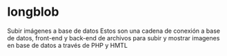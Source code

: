 # longblob
Subir imágenes a base de datos
Estos son una cadena de conexión a base de datos, front-end y back-end de archivos para subir y mostrar imagenes en base de datos a través de PHP y HMTL
